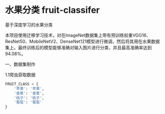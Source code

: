 # 水果分类 fruit-classifer

基于深度学习的水果分类

本项目使用迁移学习技术，对在ImageNet数据集上带有预训练权重VGG16、ResNet50、MobileNetV2、DenseNet121模型进行微调，然后将其用在水果数据集上。最终训练后的模型能够准确对输入图片进行分类，并且最高准确率达到94.08%。

一、数据集制作

1.1爬虫获取数据

```python
FRUIT_CLASS = {
    '苹果': '苹果',
    '香蕉': '香蕉',
    '桃子': '桃子',
    '葡萄': '葡萄'
}
```

